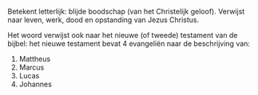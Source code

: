 Betekent letterlijk: blijde boodschap (van het Christelijk geloof).
Verwijst naar leven, werk, dood en opstanding van Jezus Christus.

Het woord verwijst ook naar het nieuwe (of tweede) testament van de bijbel: het nieuwe testament bevat 4 evangeliën naar de beschrijving van:
1. Mattheus
2. Marcus
3. Lucas
4. Johannes

